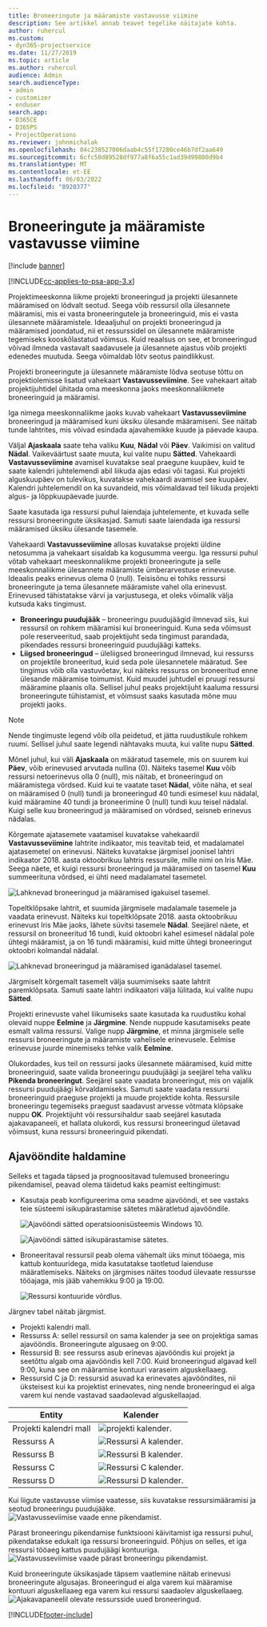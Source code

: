 ```yaml
---
title: Broneeringute ja määramiste vastavusse viimine
description: See artikkel annab teavet tegelike näitajate kohta.
author: ruhercul
ms.custom:
- dyn365-projectservice
ms.date: 11/27/2019
ms.topic: article
ms.author: ruhercul
audience: Admin
search.audienceType:
- admin
- customizer
- enduser
search.app:
- D365CE
- D365PS
- ProjectOperations
ms.reviewer: johnmichalak
ms.openlocfilehash: 04c238527006daab4c55f17280ce46b7df2aa649
ms.sourcegitcommit: 6cfc50d89528df977a8f6a55c1ad39d99800d9b4
ms.translationtype: MT
ms.contentlocale: et-EE
ms.lasthandoff: 06/03/2022
ms.locfileid: "8920377"
---
```

# <a name="reconcile-bookings-and-assignments"></a>Broneeringute ja määramiste vastavusse viimine

[!include [banner](../includes/psa-now-project-operations.md)]

[!INCLUDE[cc-applies-to-psa-app-3.x](../includes/cc-applies-to-psa-app-3x.md)]

Projektimeeskonna liikme projekti broneeringud ja projekti ülesannete määramised on lõdvalt seotud. Seega võib ressursil olla ülesannete määramisi, mis ei vasta broneeringutele ja broneeringuid, mis ei vasta ülesannete määramistele. Ideaaljuhul on projekti broneeringud ja määramised joondatud, nii et ressurssidel on ülesannete määramiste tegemiseks kooskõlastatud võimsus. Kuid reaalsus on see, et broneeringud võivad ilmneda vastavalt saadavusele ja ülesannete ajastus võib projekti edenedes muutuda. Seega võimaldab lõtv seotus paindlikkust.

Projekti broneeringute ja ülesannete määramiste lõdva seotuse tõttu on projektiolemisse lisatud vahekaart **Vastavusseviimine**. See vahekaart aitab projektijuhtidel ühitada oma meeskonna jaoks meeskonnaliikmete broneeringuid ja määramisi.

Iga nimega meeskonnaliikme jaoks kuvab vahekaart **Vastavusseviimine** broneeringud ja määramised kuni üksiku ülesande määramiseni. See näitab tunde lahtrites, mis võivad esindada ajavahemikke kuude ja päevade kaupa.

Väljal **Ajaskaala** saate teha valiku **Kuu**, **Nädal** või **Päev**. Vaikimisi on valitud **Nädal**. Vaikeväärtust saate muuta, kui valite nupu **Sätted**. Vahekaardi **Vastavusseviimine** avamisel kuvatakse seal praegune kuupäev, kuid te saate kalendri juhtelemendi abil liikuda ajas edasi või tagasi. Kui projekti alguskuupäev on tulevikus, kuvatakse vahekaardi avamisel see kuupäev. Kalendri juhtelemendil on ka suvandeid, mis võimaldavad teil liikuda projekti algus- ja lõppkuupäevade juurde.

Saate kasutada iga ressursi puhul laiendaja juhtelemente, et kuvada selle ressursi broneeringute üksikasjad. Samuti saate laiendada iga ressursi määramised üksiku ülesande tasemele.

Vahekaardi **Vastavusseviimine** allosas kuvatakse projekti üldine netosumma ja vahekaart sisaldab ka kogusumma veergu. Iga ressursi puhul võtab vahekaart meeskonnaliikme projekti broneeringute ja selle meeskonnaliikme ülesannete määramiste ümberarvestuse erinevuse. Ideaalis peaks erinevus olema 0 (null). Teisisõnu ei tohiks ressursi broneeringute ja tema ülesannete määramiste vahel olla erinevust. Erinevused tähistatakse värvi ja varjustusega, et oleks võimalik välja kutsuda kaks tingimust.

- **Broneeringu puudujääk** – broneeringu puudujäägid ilmnevad siis, kui ressursil on rohkem määramisi kui broneeringuid. Kuna seda võimsust pole reserveeritud, saab projektijuht seda tingimust parandada, pikendades ressursi broneeringuid puudujäägi katteks.
- **Liigsed broneeringud** – üleliigsed broneeringud ilmnevad, kui ressurss on projektile broneeritud, kuid seda pole ülesannetele määratud. See tingimus võib olla vastuvõetav, kui näiteks ressurss on broneeritud enne ülesande määramise toimumist. Kuid muudel juhtudel ei pruugi ressursi määramine plaanis olla. Sellisel juhul peaks projektijuht kaaluma ressursi broneeringute tühistamist, et võimsust saaks kasutada mõne muu projekti jaoks.

> [!NOTE]
> Nende tingimuste legend võib olla peidetud, et jätta ruudustikule rohkem ruumi. Sellisel juhul saate legendi nähtavaks muuta, kui valite nupu **Sätted**.

Mõnel juhul, kui väli **Ajaskaala** on määratud tasemele, mis on suurem kui **Päev**, võib erinevused arvutada nullina (0). Näiteks tasemel **Kuu** võib ressursi netoerinevus olla 0 (null), mis näitab, et broneeringud on määramistega võrdsed. Kuid kui te vaatate taset **Nädal**, võite näha, et seal on määramised 0 (null) tundi ja broneeringud 40 tundi esimesel kuu nädalal, kuid määramine 40 tundi ja broneerimine 0 (null) tundi kuu teisel nädalal. Kuigi selle kuu broneeringud ja määramised on võrdsed, seisneb erinevus nädalas.

Kõrgemate ajatasemete vaatamisel kuvatakse vahekaardil **Vastavusseviimine** lahtrite indikaator, mis teavitab teid, et madalamatel ajatasemetel on erinevusi. Näiteks kuvatakse järgmisel joonisel lahtri indikaator 2018. aasta oktoobrikuu lahtris ressursile, mille nimi on Iris Mäe. Seega näete, et kuigi ressursi broneeringud ja määramised on tasemel **Kuu** summeerituna võrdsed, ei ühti need madalamatel tasemetel.

![Lahknevad broneeringud ja määramised igakuisel tasemel.](media/reconcile-assignments-01.JPG)

Topeltklõpsake lahtrit, et suumida järgmisele madalamale tasemele ja vaadata erinevust. Näiteks kui topeltklõpsate 2018. aasta oktoobrikuu erinevust Iris Mäe jaoks, lähete süvitsi tasemele **Nädal**. Seejärel näete, et ressursil on broneeritud 16 tundi, kuid oktoobri kahel esimesel nädalal pole ühtegi määramist, ja on 16 tundi määramisi, kuid mitte ühtegi broneeringut oktoobri kolmandal nädalal.

![Lahknevad broneeringud ja määramised iganädalasel tasemel.](media/reconcile-assignments-02.JPG)

Järgmiselt kõrgemalt tasemelt välja suumimiseks saate lahtrit paremklõpsata. Samuti saate lahtri indikaatori välja lülitada, kui valite nupu **Sätted**. 

Projekti erinevuste vahel liikumiseks saate kasutada ka ruudustiku kohal olevaid nuppe **Eelmine** ja **Järgmine**. Nende nuppude kasutamiseks peate esmalt valima ressursi. Valige nupp **Järgmine**, et minna järgmisele selle ressursi broneeringute ja määramiste vahelisele erinevusele. Eelmise erinevuse juurde minemiseks tehke valik **Eelmine**.

Olukordades, kus teil on ressursi jaoks ülesannete määramised, kuid mitte broneeringuid, saate valida broneeringu puudujäägi ja seejärel teha valiku **Pikenda broneeringut**. Seejärel saate vaadata broneeringut, mis on vajalik ressursi puudujäägi kõrvaldamiseks. Samuti saate vaadata ressursi broneeringuid praeguse projekti ja muude projektide kohta. Ressursile broneeringu tegemiseks praegust saadavust arvesse võtmata klõpsake nuppu **OK**. Projektijuht või ressursihaldur saab seejärel kasutada ajakavapaneeli, et hallata olukordi, kus ressursi broneeringud ületavad võimsust, kuna ressursi broneeringuid pikendati.

## <a name="managing-with-time-zones"></a>Ajavööndite haldamine
Selleks et tagada täpsed ja prognoositavad tulemused broneeringu pikendamisel, peavad olema täidetud kaks peamist eeltingimust:  

- Kasutaja peab konfigureerima oma seadme ajavööndi, et see vastaks teie süsteemi isikupärastamise sätetes määratletud ajavööndile.
 
  ![Ajavööndi sätted operatsioonisüsteemis Windows 10.](media/reconcile-assignments-03.png)

  ![Ajavööndi sätted isikupärastamise sätetes.](media/reconcile-assignments-04.png)
 
- Broneeritaval ressursil peab olema vähemalt üks minut tööaega, mis kattub kontuuridega, mida kasutatakse taotletud laienduse määratlemiseks. Näiteks on järgmises näites toodud ülevaate ressursse tööajaga, mis jääb vahemikku 9:00 ja 19:00. 

  ![Ressursi kontuuride võrdlus.](media/reconcile-assignments-05.png)

Järgnev tabel näitab järgmist.

- Projekti kalendri mall.
- Ressurss A: sellel ressursil on sama kalender ja see on projektiga samas ajavööndis. Broneeringute algusaeg on 9:00.
- Ressursid B: see ressurss asub erinevas ajavööndis kui projekt ja seetõttu algab oma ajavööndis kell 7:00. Kuid broneeringud algavad kell 9:00, kuna see on määramise kontuuri varaseim alguskellaaeg.
- Ressursid C ja D: ressursid asuvad ka erinevates ajavööndites, nii üksteisest kui ka projektist erinevates, ning nende broneeringud ei alga varem kui nende vastavad saadaolevad alguskellaajad.

|Entity  |Kalender  |
|-|-|
|Projekti kalendri mall   | ![projekti kalender.](media/reconcile-assignments-06.png) |
|Ressurss A  | ![Ressursi A kalender.](media/reconcile-assignments-06.png) |
|Ressurss B  |  ![Ressursi B kalender.](media/reconcile-assignments-07.png) |
|Ressurss C  |  ![Ressursi C kalender.](media/reconcile-assignments-08.png) |
|Ressurss D  | ![Ressursi D kalender.](media/reconcile-assignments-09.png)  |
 
Kui liigute vastavusse viimise vaatesse, siis kuvatakse ressursimääramisi ja seotud broneeringu puudujääke.
 ![Vastavusseviimise vaade enne pikendamist.](media/reconcile-assignments-10.png)

Pärast broneeringu pikendamise funktsiooni käivitamist iga ressursi puhul, pikendatakse edukalt iga ressursi broneeringuid. Põhjus on selles, et iga ressursi tööaeg kattus puudujäägi kontuuriga.
 ![Vastavusseviimise vaade pärast broneeringu pikendamist.](media/reconcile-assignments-11.png) 

Kuid broneeringute üksikasjade täpsem vaatlemine näitab erinevusi broneeringute algusajas. Broneeringud ei alga varem kui määramise kontuuri alguskellaaeg ega varem kui ressursi saadaolev alguskellaaeg.
 ![Ajakavapaneelil olevate ressursside uued broneeringud.](media/reconcile-assignments-12.png)


[!INCLUDE[footer-include](../includes/footer-banner.md)]
